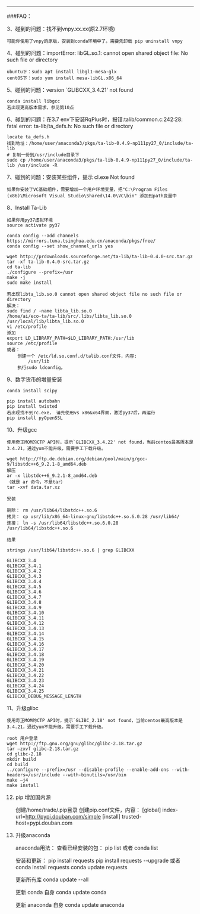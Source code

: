 
--------------------------------------------------------------------------------------------
###FAQ：

3、碰到的问题：找不到vnpy.xx.xx(原2.7环境)

    可能你使用了vnpy的原版，安装到conda环境中了。需要先卸载 pip uninstall vnpy


4、碰到的问题：importError: libGL.so.1: cannot open shared object file: No such file or directory

    ubuntu下：sudo apt install libgl1-mesa-glx
    centOS下：sudo yum install mesa-libGL.x86_64

5、碰到的问题：version `GLIBCXX_3.4.21' not found

    conda install libgcc
    若出现更高版本需求，参见第10点

6、碰到的问题：在3.7 env下安装RqPlus时，报错:talib/common.c:242:28: fatal error: ta-lib/ta_defs.h: No such file or directory

    locate ta_defs.h
    找到地址：/home/user/anaconda3/pkgs/ta-lib-0.4.9-np111py27_0/include/ta-lib
    # 复制一份到/usr/include目录下
    sudo cp /home/user/anaconda3/pkgs/ta-lib-0.4.9-np111py27_0/include/ta-lib /usr/include -R

7、碰到的问题：安装某些组件，提示 cl.exe Not found

    如果你安装了VC基础组件，需要增加一个用户环境变量，把"C:\Program Files (x86)\Microsoft Visual Studio\Shared\14.0\VC\bin" 添加到path变量中

8、Install Ta-Lib
    
    如果你用py37虚拟环境
    source activate py37
    
    conda config --add channels https://mirrors.tuna.tsinghua.edu.cn/anaconda/pkgs/free/
    conda config --set show_channel_urls yes
   
    wget http://prdownloads.sourceforge.net/ta-lib/ta-lib-0.4.0-src.tar.gz
    tar -xf ta-lib-0.4.0-src.tar.gz
    cd ta-lib
    ./configure --prefix=/usr
    make -j
    sudo make install
      
    若出现libta_lib.so.0 cannot open shared object file no such file or directory
    解决：
    sudo find / -name libta_lib.so.0    
    /home/ai/eco-ta/ta-lib/src/.libs/libta_lib.so.0    
    /usr/local/lib/libta_lib.so.0    
    vi /etc/profile    
    添加    
    export LD_LIBRARY_PATH=$LD_LIBRARY_PATH:/usr/lib
    source /etc/profile
    或者：
        创建一个 /etc/ld.so.conf.d/talib.conf文件，内容:
            /usr/lib    
        执行sudo ldconfig。

9、数字货币的增量安装

    conda install scipy
    
    pip install autobahn
    pip install twisted
    若出现找不到rc.exe， 请先使用vs x86&x64界面，激活py37后，再运行
    pip install pyOpenSSL

10、升级gcc

    使用奇正MOM的CTP API时，提示`GLIBCXX_3.4.22' not found，当前centos最高版本是 3.4.21，通过yum不能升级，需要手工下载升级。
    
    wget http://ftp.de.debian.org/debian/pool/main/g/gcc-9/libstdc++6_9.2.1-8_amd64.deb
    解压
    ar -x libstdc++6_9.2.1-8_amd64.deb    
    （就是 ar 命令，不是tar）    
    tar -xvf data.tar.xz

    安装
    
    删除： rm /usr/lib64/libstdc++.so.6    
    拷贝： cp usr/lib/x86_64-linux-gnu/libstdc++.so.6.0.28 /usr/lib64/    
    连接： ln -s /usr/lib64/libstdc++.so.6.0.28    /usr/lib64/libstdc++.so.6
    
    结果

    strings /usr/lib64/libstdc++.so.6 | grep GLIBCXX
    
    GLIBCXX_3.4
    GLIBCXX_3.4.1
    GLIBCXX_3.4.2
    GLIBCXX_3.4.3
    GLIBCXX_3.4.4
    GLIBCXX_3.4.5
    GLIBCXX_3.4.6
    GLIBCXX_3.4.7
    GLIBCXX_3.4.8
    GLIBCXX_3.4.9
    GLIBCXX_3.4.10
    GLIBCXX_3.4.11
    GLIBCXX_3.4.12
    GLIBCXX_3.4.13
    GLIBCXX_3.4.14
    GLIBCXX_3.4.15
    GLIBCXX_3.4.16
    GLIBCXX_3.4.17
    GLIBCXX_3.4.18
    GLIBCXX_3.4.19
    GLIBCXX_3.4.20
    GLIBCXX_3.4.21
    GLIBCXX_3.4.22
    GLIBCXX_3.4.23
    GLIBCXX_3.4.24
    GLIBCXX_3.4.25
    GLIBCXX_DEBUG_MESSAGE_LENGTH

11、升级glibc

    使用奇正MOM的CTP API时，提示`GLIBC_2.18' not found，当前centos最高版本是 3.4.21，通过yum不能升级，需要手工下载升级。
    
    root 用户登录
    wget http://ftp.gnu.org/gnu/glibc/glibc-2.18.tar.gz
    tar –zxvf glibc-2.18.tar.gz
    cd glibc-2.18
    mkdir build
    cd build
    ../configure --prefix=/usr --disable-profile --enable-add-ons --with-headers=/usr/include --with-binutils=/usr/bin
    make –j4
    make install

12. pip 增加国内源


    创建/home/trade/.pip目录
    创建pip.conf文件，内容：
    [global]
    index-url=http://pypi.douban.com/simple
    [install]
    trusted-host=pypi.douban.com

13. 升级anaconda

    
    anaconda用法：
    查看已经安装的包：
    pip list 或者 conda list
    
    安装和更新：
    pip install requests
    pip install requests --upgrade
    或者
    conda install requests
    conda update requests
    
    更新所有库
    conda update --all
    
    更新 conda 自身
    conda update conda
    
    更新 anaconda 自身
    conda update anaconda
